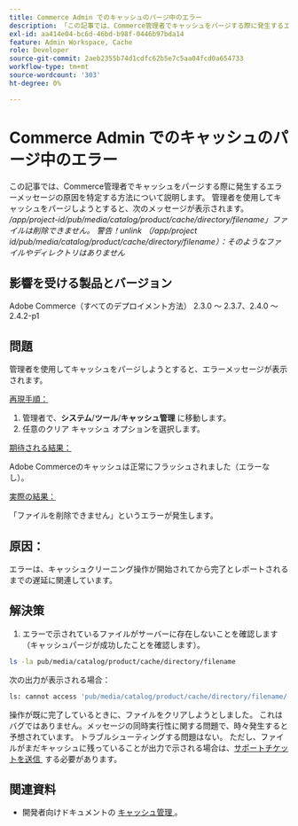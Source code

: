 ```yaml
---
title: Commerce Admin でのキャッシュのパージ中のエラー
description: 「この記事では、Commerce管理者でキャッシュをパージする際に発生するエラーメッセージの原因を特定する方法について説明します。 管理者を使用してキャッシュをパージしようとすると、次のメッセージが表示されます。'
exl-id: aa414e04-bc6d-46bd-b98f-0446b97bda14
feature: Admin Workspace, Cache
role: Developer
source-git-commit: 2aeb2355b74d1cdfc62b5e7c5aa04fcd0a654733
workflow-type: tm+mt
source-wordcount: '303'
ht-degree: 0%

---
```


# Commerce Admin でのキャッシュのパージ中のエラー

この記事では、Commerce管理者でキャッシュをパージする際に発生するエラーメッセージの原因を特定する方法について説明します。 管理者を使用してキャッシュをパージしようとすると、次のメッセージが表示されます。
*/app/project-id/pub/media/catalog/product/cache/directory/filename」ファイルは削除できません。 警告！unlink （/app/project id/pub/media/catalog/product/cache/directory/filename）：そのようなファイルやディレクトリはありません*

## 影響を受ける製品とバージョン

Adobe Commerce（すべてのデプロイメント方法） 2.3.0 ～ 2.3.7、2.4.0 ～ 2.4.2-p1

## 問題

管理者を使用してキャッシュをパージしようとすると、エラーメッセージが表示されます。

<u> 再現手順：</u>

1. 管理者で、**システム**/**ツール**/**キャッシュ管理** に移動します。
1. 任意のクリア キャッシュ オプションを選択します。

<u> 期待される結果：</u>

Adobe Commerceのキャッシュは正常にフラッシュされました（エラーなし）。

<u> 実際の結果：</u>

「ファイルを削除できません」というエラーが発生します。

## 原因：

エラーは、キャッシュクリーニング操作が開始されてから完了とレポートされるまでの遅延に関連しています。

## 解決策

1. エラーで示されているファイルがサーバーに存在しないことを確認します（キャッシュパージが成功したことを確認します）。

```bash
ls -la pub/media/catalog/product/cache/directory/filename
```

次の出力が表示される場合：

```bash
ls: cannot access 'pub/media/catalog/product/cache/directory/filename/': No such file or directory
```

操作が既に完了しているときに、ファイルをクリアしようとしました。 これはバグではありません。メッセージの同時実行性に関する問題で、時々発生すると予想されています。 トラブルシューティングする問題はない。
ただし、ファイルがまだキャッシュに残っていることが出力で示される場合は、[&#x200B; サポートチケットを送信 &#x200B;](/help/help-center-guide/help-center/magento-help-center-user-guide.md#submit-ticket) する必要があります。

## 関連資料

* 開発者向けドキュメントの [&#x200B; キャッシュ管理 &#x200B;](https://experienceleague.adobe.com/ja/docs/commerce-admin/systems/tools/cache-management)。
